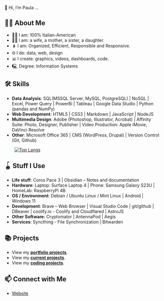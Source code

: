 👋 Hi, I’m Paula ...

## 🙋‍♀️ About Me
- 🤌🏼 I am:  100% Italian-American
- 🧗‍♀️ I am: a wife, a mother, a sister, a daughter.
- 🪆 I am: Organized, Efficient, Responsible and Responsive.
- 🌐 I do: data, web, design
- 📊 I create: graphics, videos, dashboards, code. 
- 🖳 Degree: Information Systems

## 🛠 Skills
- **Data Analysis**: SQL(MSSQL Server, MySQL, PostgreSQL) | NoSQL | Excel, Power Query | PowerBi | Tableau | Google Data Studio | Python (pandas and NumPy)
- **Web Development**: HTML5 | CSS3 | Markdown | JavaScript | NodeJS
- **Multimedia Design**: Adobe (Photoshop, Illustrator, Acrobat) | Affinity Suite: Photo, Designer, Publisher | Video Production: Apple iMovie, DaVinci Resolve
- **Other**: Microsoft Office 365 | CMS (WordPress, Drupal) | Version Control (Git, Github)
 
&nbsp;&nbsp;&nbsp;&nbsp;&nbsp;&nbsp;&nbsp;&nbsp;[![Top Langs](https://github-readme-stats.vercel.app/api/top-langs/?username=pstitalia0603)](https://github.com/anuraghazra/github-readme-stats)

## 🪀 Stuff I Use
- **Life stuff**: Coros Pace 3 | Obsidian – Notes and documentation
- **Hardware**: Laptop: Surface Laptop 4 | Phone: Samsung Galaxy S23U | HomeLab: RaspberryPi 4B
- **OS / Environment**: Debian / Ubuntu Linux / Mint Linux | Android | Windows 11
- **Development**: Brave – Web Browser | Visual Studio Code | git/github | DBeaver | coolify.io - Coolify and Cloudflared | AstroJS
- **Other Software**: Cryptomator | AntennaPod | Aegis
- **Services**: Syncthing - File Synchronization | Bitwarden

## 📚 Projects
- View my [**portfolio projects**](https://pstitalia0603.github.io/).
- View my [**current projects**](https://pstitalia0603.github.io/track/current-projects/).
- View my [**coding projects**](https://github.com/pstitalia0603).

## 📫 Connect with Me
- [Website](https://pstitalia0603.github.io/)
